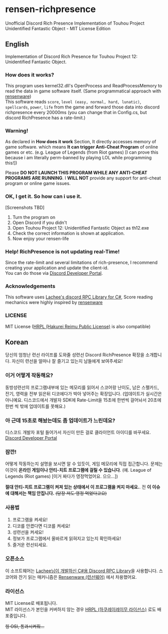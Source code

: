 # rensen-richpresence
Unofficial Discord Rich Presence Implementation of Touhou Project Unidentified Fantastic Object - MIT License Edition

## English
Implementation of Discord Rich Presence for Touhou Project 12: Unidentified Fantastic Object.  
  
### How does it works?
This program uses kernel32.dll's OpenProcess and ReadProcessMemory to read the data in game software itself. (Same programmatical approach with [rensenware](https://github.com/0x00000FF/rensenware-cut))  
This software reads `score`, `level (easy, normal, hard, lunatic)`, `spellcards`, `power`, `life` from the game and forward those data into discord richpresence every 20000ms (you can change that in Config.cs, but discord RichPresence has a rate-limit.)

### Warning!
As declared in **How does it work** Section, It directly accesses memory of game software. which means **It can trigger Anti-Cheat Program** of online games or etc. (e.g. League of Legends (from Riot games) \[I can prove this because i am literally perm-banned by playing LOL while programming this!\])  
  
Please **DO NOT LAUNCH THIS PROGRAM WHILE ANY ANTI-CHEAT PROGRAMS ARE RUNNING**. I **WILL NOT** provide any support for anti-cheat program or online game issues.

### OK, I get it. So how can i use it.
[Screenshots TBD]  
1. Turn the program on
2. Open Discord if you didn't
3. Open Touhou Project 12: Unidentified Fantastic Object as th12.exe
4. Check the correct information is shown at application.
5. Now enjoy your rensen-life

### Help! RichPresence is not updating real-Time!
Since the rate-limit and several limitations of rich-presence, I recommend creating your application and update the client-id.  
You can do those via [Discord Developer Portal](https://discordapp.com/developers).  

### Acknowledgements
This software uses [Lachee's discord RPC Library for C#](https://github.com/Lachee/discord-rpc-csharp), Score reading mechanics were highly inspired by [rensenware](https://github.com/0x00000FF/rensenware-cut)

### LICENSE
MIT License ([HRPL (Hakurei Reimu Public License)](https://github.com/Alex4386/HRPL) is also compatible)

## Korean
당신의 엄청난 련선 라이프를 도와줄 성련선 Discord RichPresence 확장을 소개합니다. 자신이 련선을 얼마나 잘 즐기고 있는지 남들에게 보여주세요!

### 이거 어떻게 작동해요?
동방성련선의 프로그램내부에 있는 메모리를 읽어서 스코어랑 난이도, 남은 스펠카드, 잔기, 영력을 전부 읽은뒤 디코에다가 박아 넣어주는 확장입니다.
(업데이트가 실시간은 아니예요. 디스코드에서 개발자 SDK에 Rate-Limit을 15초에 한번씩 걸어놔서 20초에 한번 씩 밖에 업데이트를 못해요.)  

### 아 근데 15초로 해놨는데도 좀 업데이트가 느린데요?
디스코드 개발자 포털 들어가서 자신이 만든 걸로 클라이언트 아이디를 바꾸세요. [Discord Developer Portal](https://discordapp.com/developers)

### 잠깐!
어떻게 작동하는지 설명을 보시면 알 수 있듯이, 게임 메모리에 직접 접근합니다. 문제는 이것이 **온라인 게임이나 안티-치트 프로그램에 걸릴 수 있습니다**. (예. League of Legends (Riot games) \[이거 짜다가 영정먹었어요. 으으...\])  
  
**절대 안티-치트 프로그램이 켜져 있는 상태에서 이 프로그램을 켜지 마세요.**. 전 **이 이슈에 대해서는 책임 안집니다.**  ~~(당장 저도 영정 먹었다고요)~~

### 사용법
1. 프로그램을 켜세요!
2. 디코를 안켰다면 디코를 켜세요!
3. 성련선을 켜세요!
4. 정보가 프로그램에서 올바르게 읽혀지고 있는지 확인하세요!
5. 즐거운 련선되세요.

### 오픈소스
이 소프트웨어는 [Lachee님이 개발하신 C#용 Discord RPC Library](https://github.com/Lachee/discord-rpc-csharp)을 사용합니다. 스코어와 잔기 읽는 매커니즘은 [Rensenware (련선웨어)](https://github.com/0x00000FF/rensenware-cut) 에서 차용했어요.  

### 라이선스
MIT License로 배포됩니다.  
MIT 라이선스가 본인을 커버하지 않는 경우 [HRPL (하쿠레이레이무 라이선스)](https://github.com/Alex4386/HRPL) 로도 배포중입니다.  

~~힝 OSI, 통과시켜줘...~~
